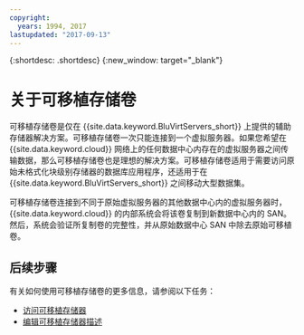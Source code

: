 ```yaml
---
copyright:
  years: 1994, 2017
lastupdated: "2017-09-13"
---
```


{:shortdesc: .shortdesc}
{:new_window: target="_blank"}

# 关于可移植存储卷

可移植存储卷是仅在 {{site.data.keyword.BluVirtServers_short}} 上提供的辅助存储器解决方案。可移植存储卷一次只能连接到一个虚拟服务器。如果您希望在 {{site.data.keyword.cloud}} 网络上的任何数据中心内存在的虚拟服务器之间传输数据，那么可移植存储卷也是理想的解决方案。可移植存储卷适用于需要访问原始未格式化块级别存储器的数据库应用程序，还适用于在 {{site.data.keyword.BluVirtServers_short}} 之间移动大型数据集。

可移植存储卷连接到不同于原始虚拟服务器的其他数据中心内的虚拟服务器时，{{site.data.keyword.cloud}} 的内部系统会将该卷复制到新数据中心内的 SAN。然后，系统会验证所复制卷的完整性，并从原始数据中心 SAN 中除去原始可移植卷。

## 后续步骤
有关如何使用可移植存储卷的更多信息，请参阅以下任务：
* [访问可移植存储器](/docs/vsi/storage?topic=virtual-servers-accessing-portable-storage)
* [编辑可移植存储器描述](/docs/vsi/storage?topic=virtual-servers-editing-a-portable-storage-description)
